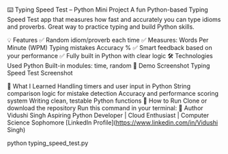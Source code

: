 ⌨️ Typing Speed Test – Python Mini Project
A fun Python-based Typing Speed Test app that measures how fast and accurately you can type idioms and proverbs. Great way to practice typing and build Python skills.

💡 Features
✅ Random idiom/proverb each time
✅ Measures:
Words Per Minute (WPM)
Typing mistakes
Accuracy %
✅ Smart feedback based on your performance
✅ Fully built in Python with clear logic
🛠️ Technologies Used
Python
Built-in modules: time, random
📸 Demo Screenshot
Typing Speed Test Screenshot

🧠 What I Learned
Handling timers and user input in Python
String comparison logic for mistake detection
Accuracy and performance scoring system
Writing clean, testable Python functions
🚀 How to Run
Clone or download the repository
Run this command in your terminal:
📌 Author
Vidushi Singh
Aspiring Python Developer | Cloud Enthusiast | Computer Science Sophomore
[LinkedIn Profile](https://www.linkedin.com/in/Vidushi Singh)

python typing_speed_test.py
